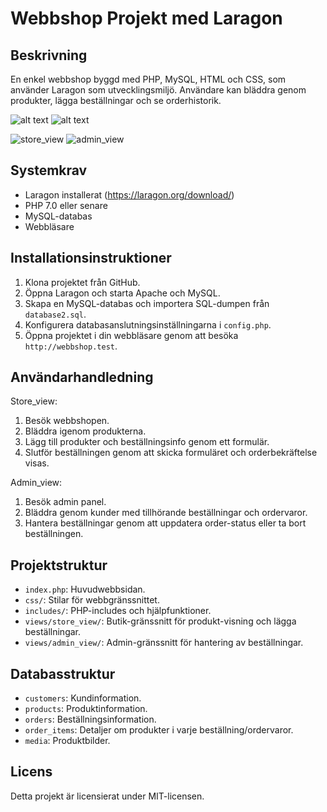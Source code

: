 # Webbshop Projekt med Laragon

## Beskrivning
En enkel webbshop byggd med PHP, MySQL, HTML och CSS, som använder Laragon som utvecklingsmiljö. Användare kan bläddra genom produkter, lägga beställningar och se orderhistorik.

![alt text](https://ibb.co/yNJt1pc)
![alt text](https://ibb.co/bNS4rdn)

![store_view](https://github.com/Betttina/databashantering/assets/125275847/20b893ab-6ff4-435b-90ca-d2d9d4c33834)
![admin_view](https://github.com/Betttina/databashantering/assets/125275847/79cd7787-3dd6-4482-a361-78c2f36a244a)


## Systemkrav
- Laragon installerat (https://laragon.org/download/)
- PHP 7.0 eller senare
- MySQL-databas
- Webbläsare

## Installationsinstruktioner
1. Klona projektet från GitHub.
2. Öppna Laragon och starta Apache och MySQL.
3. Skapa en MySQL-databas och importera SQL-dumpen från `database2.sql`.
4. Konfigurera databasanslutningsinställningarna i `config.php`.
5. Öppna projektet i din webbläsare genom att besöka `http://webbshop.test`.

## Användarhandledning
Store_view:
1. Besök webbshopen.
2. Bläddra igenom produkterna.
3. Lägg till produkter och beställningsinfo genom ett formulär.
4. Slutför beställningen genom att skicka formuläret och orderbekräftelse visas.

Admin_view:
1. Besök admin panel.
2. Bläddra genom kunder med tillhörande beställningar och ordervaror.
3. Hantera beställningar genom att uppdatera order-status eller ta bort beställningen.

## Projektstruktur
- `index.php`: Huvudwebbsidan.
- `css/`: Stilar för webbgränssnittet.
- `includes/`: PHP-includes och hjälpfunktioner.
- `views/store_view/`: Butik-gränssnitt för produkt-visning och lägga beställningar.
- `views/admin_view/`: Admin-gränssnitt för hantering av beställningar.

## Databasstruktur
- `customers`: Kundinformation.
- `products`: Produktinformation.
- `orders`: Beställningsinformation.
- `order_items`: Detaljer om produkter i varje beställning/ordervaror.
- `media`: Produktbilder.

## Licens
Detta projekt är licensierat under MIT-licensen.


